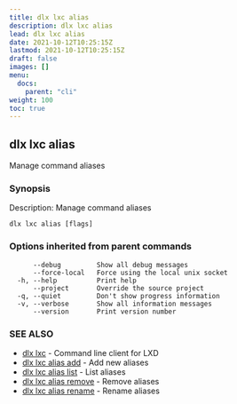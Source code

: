 ```yaml
---
title: dlx lxc alias
description: dlx lxc alias
lead: dlx lxc alias
date: 2021-10-12T10:25:15Z
lastmod: 2021-10-12T10:25:15Z
draft: false
images: []
menu:
  docs:
    parent: "cli"
weight: 100
toc: true
---
```

## dlx lxc alias

Manage command aliases

### Synopsis

Description:
  Manage command aliases



```
dlx lxc alias [flags]
```

### Options inherited from parent commands

```
      --debug         Show all debug messages
      --force-local   Force using the local unix socket
  -h, --help          Print help
      --project       Override the source project
  -q, --quiet         Don't show progress information
  -v, --verbose       Show all information messages
      --version       Print version number
```

### SEE ALSO

* [dlx lxc](/docs/cmd/dlx_lxc)	 - Command line client for LXD
* [dlx lxc alias add](/docs/cmd/dlx_lxc_alias_add)	 - Add new aliases
* [dlx lxc alias list](/docs/cmd/dlx_lxc_alias_list)	 - List aliases
* [dlx lxc alias remove](/docs/cmd/dlx_lxc_alias_remove)	 - Remove aliases
* [dlx lxc alias rename](/docs/cmd/dlx_lxc_alias_rename)	 - Rename aliases

